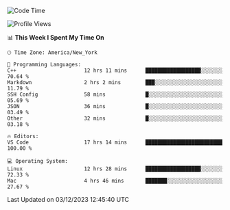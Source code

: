 <!--START_SECTION:waka-->
![Code Time](http://img.shields.io/badge/Code%20Time-637%20hrs%2028%20mins-blue)

![Profile Views](http://img.shields.io/badge/Profile%20Views-0-blue)

📊 **This Week I Spent My Time On** 

```text
🕑︎ Time Zone: America/New_York

💬 Programming Languages: 
C++                      12 hrs 11 mins      ██████████████████░░░░░░░   70.64 % 
Markdown                 2 hrs 2 mins        ███░░░░░░░░░░░░░░░░░░░░░░   11.79 % 
SSH Config               58 mins             █░░░░░░░░░░░░░░░░░░░░░░░░   05.69 % 
JSON                     36 mins             █░░░░░░░░░░░░░░░░░░░░░░░░   03.49 % 
Other                    32 mins             █░░░░░░░░░░░░░░░░░░░░░░░░   03.18 % 

🔥 Editors: 
VS Code                  17 hrs 14 mins      █████████████████████████   100.00 % 

💻 Operating System: 
Linux                    12 hrs 28 mins      ██████████████████░░░░░░░   72.33 % 
Mac                      4 hrs 46 mins       ███████░░░░░░░░░░░░░░░░░░   27.67 % 
```


 Last Updated on 03/12/2023 12:45:40 UTC
<!--END_SECTION:waka-->
